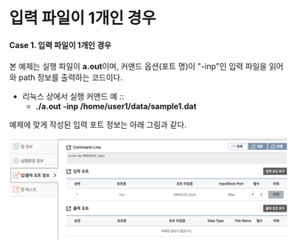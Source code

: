 # 입력 파일이 1개인 경우

#### Case 1. 입력 파일이 1개인 경우  

본 예제는 실행 파일이 **a.out**이며, 커맨드 옵션(포트 명)이 "-inp"인 입력 파일을 읽어와 path 정보를 출력하는 코드이다.

 - 리눅스 상에서 실행 커맨드 예 ::  
   - **./a.out -inp /home/user1/data/sample1.dat** 


예제에 맞게 작성된 입력 포트 정보는 아래 그림과 같다.  


![입력 파일이 1개인 경우 입력포트 설정 예제](sample1.png)




